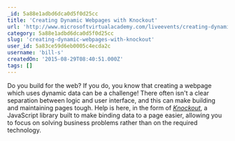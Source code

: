 ```yaml
---
_id: 5a88e1adbd6dca0d5f0d25cc
title: 'Creating Dynamic Webpages with Knockout'
url: 'http://www.microsoftvirtualacademy.com/liveevents/creating-dynamic-webpages-with-knockout'
category: 5a88e1adbd6dca0d5f0d25cc
slug: 'creating-dynamic-webpages-with-knockout'
user_id: 5a83ce59d6eb0005c4ecda2c
username: 'bill-s'
createdOn: '2015-08-29T08:40:51.000Z'
tags: []
---
```


Do you build for the web? If you do, you know that creating a webpage which uses dynamic data can be a challenge! There often isn't a clear separation between logic and user interface, and this can make building and maintaining pages tough. Help is here, in the form of <i><a href="http://knockoutjs.com/" target="_blank">Knockout</a></i>, a JavaScript library built to make binding data to a page easier, allowing you to focus on solving business problems rather than on the required technology.
